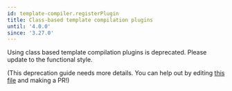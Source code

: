 ```yaml
---
id: template-compiler.registerPlugin
title: Class-based template compilation plugins
until: '4.0.0'
since: '3.27.0'
---
```


Using class based template compilation plugins is deprecated.
Please update to the functional style.

(This deprecation guide needs more details.
You can help out by editing 
[this file](https://github.com/ember-learn/deprecation-app/blob/main/content/ember/v3/template-compiler-registerPlugin.md)
and making a PR!)
